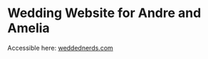 # Wedding Website for Andre and Amelia 

Accessible here: <a href=http://weddednerds.com>weddednerds.com</a>

